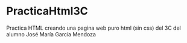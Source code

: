 # PracticaHtml3C
Practica HTML creando una pagina web puro html (sin css) del 3C del alumno José María García Mendoza

